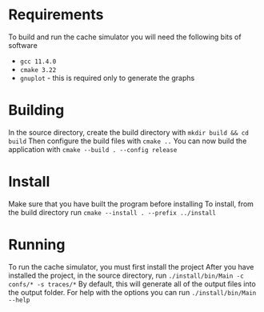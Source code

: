 # Requirements

To build and run the cache simulator you will need the following bits of software

- `gcc 11.4.0`
- `cmake 3.22`
- `gnuplot` - this is required only to generate the graphs

# Building

In the source directory, create the build directory with
`mkdir build && cd build`
Then configure the build files with
`cmake ..`
You can now build the application with
`cmake --build . --config release`

# Install

Make sure that you have built the program before installing
To install, from the build directory run
`cmake --install . --prefix ../install`

# Running

To run the cache simulator, you must first install the project
After you have installed the project, in the source directory, run
`./install/bin/Main -c confs/* -s traces/*`
By default, this will generate all of the output files into the output folder.
For help with the options you can run
`./install/bin/Main --help`
